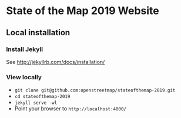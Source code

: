 # State of the Map 2019 Website

## Local installation

### Install Jekyll

See http://jekyllrb.com/docs/installation/

### View locally

* `git clone git@github.com:openstreetmap/stateofthemap-2019.git`
* `cd stateofthemap-2019`
* `jekyll serve -wl`
* Point your browser to `http://localhost:4000/`
